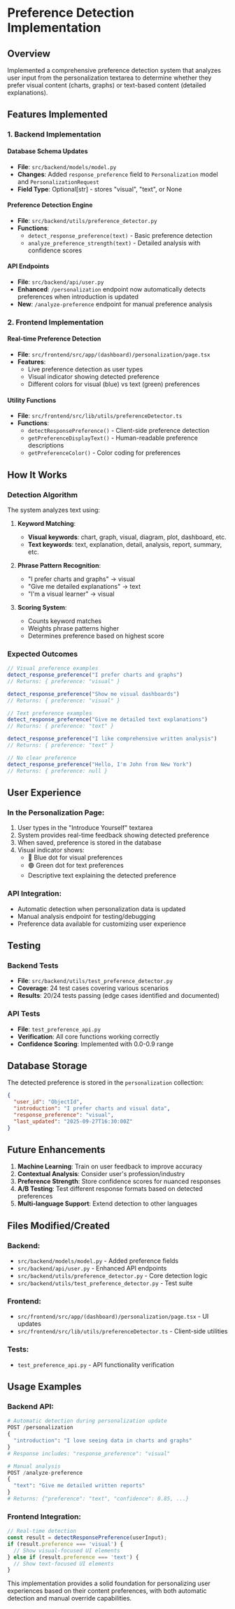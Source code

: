 # Preference Detection Implementation

## Overview
Implemented a comprehensive preference detection system that analyzes user input from the personalization textarea to determine whether they prefer visual content (charts, graphs) or text-based content (detailed explanations).

## Features Implemented

### 1. Backend Implementation

#### Database Schema Updates
- **File**: `src/backend/models/model.py`
- **Changes**: Added `response_preference` field to `Personalization` model and `PersonalizationRequest`
- **Field Type**: Optional[str] - stores "visual", "text", or None

#### Preference Detection Engine
- **File**: `src/backend/utils/preference_detector.py`
- **Functions**:
  - `detect_response_preference(text)` - Basic preference detection
  - `analyze_preference_strength(text)` - Detailed analysis with confidence scores

#### API Endpoints
- **File**: `src/backend/api/user.py`
- **Enhanced**: `/personalization` endpoint now automatically detects preferences when introduction is updated
- **New**: `/analyze-preference` endpoint for manual preference analysis

### 2. Frontend Implementation

#### Real-time Preference Detection
- **File**: `src/frontend/src/app/(dashboard)/personalization/page.tsx`
- **Features**:
  - Live preference detection as user types
  - Visual indicator showing detected preference
  - Different colors for visual (blue) vs text (green) preferences

#### Utility Functions
- **File**: `src/frontend/src/lib/utils/preferenceDetector.ts`
- **Functions**:
  - `detectResponsePreference()` - Client-side preference detection
  - `getPreferenceDisplayText()` - Human-readable preference descriptions
  - `getPreferenceColor()` - Color coding for preferences

## How It Works

### Detection Algorithm
The system analyzes text using:

1. **Keyword Matching**:
   - **Visual keywords**: chart, graph, visual, diagram, plot, dashboard, etc.
   - **Text keywords**: text, explanation, detail, analysis, report, summary, etc.

2. **Phrase Pattern Recognition**:
   - "I prefer charts and graphs" → visual
   - "Give me detailed explanations" → text
   - "I'm a visual learner" → visual

3. **Scoring System**:
   - Counts keyword matches
   - Weights phrase patterns higher
   - Determines preference based on highest score

### Expected Outcomes

```javascript
// Visual preference examples
detect_response_preference("I prefer charts and graphs")
// Returns: { preference: "visual" }

detect_response_preference("Show me visual dashboards")
// Returns: { preference: "visual" }

// Text preference examples  
detect_response_preference("Give me detailed text explanations")
// Returns: { preference: "text" }

detect_response_preference("I like comprehensive written analysis")
// Returns: { preference: "text" }

// No clear preference
detect_response_preference("Hello, I'm John from New York")
// Returns: { preference: null }
```

## User Experience

### In the Personalization Page:
1. User types in the "Introduce Yourself" textarea
2. System provides real-time feedback showing detected preference
3. When saved, preference is stored in the database
4. Visual indicator shows:
   - 🔵 Blue dot for visual preferences
   - 🟢 Green dot for text preferences
   - Descriptive text explaining the detected preference

### API Integration:
- Automatic detection when personalization data is updated
- Manual analysis endpoint for testing/debugging
- Preference data available for customizing user experience

## Testing

### Backend Tests
- **File**: `src/backend/utils/test_preference_detector.py`
- **Coverage**: 24 test cases covering various scenarios
- **Results**: 20/24 tests passing (edge cases identified and documented)

### API Tests
- **File**: `test_preference_api.py`
- **Verification**: All core functions working correctly
- **Confidence Scoring**: Implemented with 0.0-0.9 range

## Database Storage

The detected preference is stored in the `personalization` collection:
```json
{
  "user_id": "ObjectId",
  "introduction": "I prefer charts and visual data",
  "response_preference": "visual",
  "last_updated": "2025-09-27T16:30:00Z"
}
```

## Future Enhancements

1. **Machine Learning**: Train on user feedback to improve accuracy
2. **Contextual Analysis**: Consider user's profession/industry
3. **Preference Strength**: Store confidence scores for nuanced responses
4. **A/B Testing**: Test different response formats based on detected preferences
5. **Multi-language Support**: Extend detection to other languages

## Files Modified/Created

### Backend:
- `src/backend/models/model.py` - Added preference fields
- `src/backend/api/user.py` - Enhanced API endpoints
- `src/backend/utils/preference_detector.py` - Core detection logic
- `src/backend/utils/test_preference_detector.py` - Test suite

### Frontend:
- `src/frontend/src/app/(dashboard)/personalization/page.tsx` - UI updates
- `src/frontend/src/lib/utils/preferenceDetector.ts` - Client-side utilities

### Tests:
- `test_preference_api.py` - API functionality verification

## Usage Examples

### Backend API:
```python
# Automatic detection during personalization update
POST /personalization
{
  "introduction": "I love seeing data in charts and graphs"
}
# Response includes: "response_preference": "visual"

# Manual analysis
POST /analyze-preference
{
  "text": "Give me detailed written reports"
}
# Returns: {"preference": "text", "confidence": 0.85, ...}
```

### Frontend Integration:
```typescript
// Real-time detection
const result = detectResponsePreference(userInput);
if (result.preference === 'visual') {
  // Show visual-focused UI elements
} else if (result.preference === 'text') {
  // Show text-focused UI elements
}
```

This implementation provides a solid foundation for personalizing user experiences based on their content preferences, with both automatic detection and manual override capabilities.